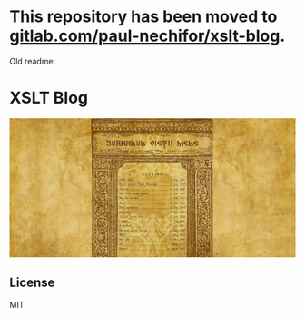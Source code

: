 # This repository has been moved to [gitlab.com/paul-nechifor/xslt-blog](http://gitlab.com/paul-nechifor/xslt-blog).

Old readme:

# XSLT Blog

![XSLT blog screenshot](screenshot.jpg)

## License

MIT
